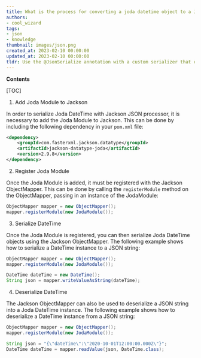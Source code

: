 ```yaml
---
title: What is the process for converting a joda datetime object to a JSON format using jackson?
authors:
- cool_wizard
tags:
- json
- knowledge
thumbnail: images/json.png
created_at: 2023-02-10 00:00:00
updated_at: 2023-02-10 00:00:00
tldr: Use the @JsonSerialize annotation with a custom serializer that extends JsonSerializer<DateTime>.
---
```


**Contents**

[TOC]

1. Add Joda Module to Jackson

In order to serialize Joda DateTime with Jackson JSON processor, it is necessary to add the Joda Module to Jackson. This can be done by including the following dependency in your `pom.xml` file:

```xml
<dependency>
    <groupId>com.fasterxml.jackson.datatype</groupId>
    <artifactId>jackson-datatype-joda</artifactId>
    <version>2.9.8</version>
</dependency>
```

2. Register Joda Module

Once the Joda Module is added, it must be registered with the Jackson ObjectMapper. This can be done by calling the `registerModule` method on the ObjectMapper, passing in an instance of the JodaModule:

```java
ObjectMapper mapper = new ObjectMapper();
mapper.registerModule(new JodaModule());
```

3. Serialize DateTime

Once the Joda Module is registered, you can then serialize Joda DateTime objects using the Jackson ObjectMapper. The following example shows how to serialize a DateTime instance to a JSON string:

```java
ObjectMapper mapper = new ObjectMapper();
mapper.registerModule(new JodaModule());

DateTime dateTime = new DateTime();
String json = mapper.writeValueAsString(dateTime);
```

4. Deserialize DateTime

The Jackson ObjectMapper can also be used to deserialize a JSON string into a Joda DateTime instance. The following example shows how to deserialize a DateTime instance from a JSON string:

```java
ObjectMapper mapper = new ObjectMapper();
mapper.registerModule(new JodaModule());

String json = "{\"dateTime\":\"2020-10-01T12:00:00.000Z\"}";
DateTime dateTime = mapper.readValue(json, DateTime.class);
```
